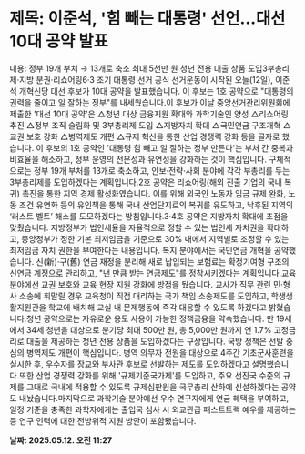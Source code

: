 # **제목: 이준석, '힘 빼는 대통령' 선언…대선 10대 공약 발표**

  내용: 정부 19개 부처 → 13개로 축소 최대 5천만 원 청년 전용 대출 상품 도입3부총리제·지방 분권·리쇼어링6·3 조기 대통령 선거 공식 선거운동이 시작된 오늘(12일), 이준석 개혁신당 대선 후보가 10대 공약을 발표했습니다. 이 후보는 1호 공약으로 "대통령의 권력을 줄이고 일 잘하는 정부"를 내세웠습니다.이 후보가 이날 중앙선거관리위원회에 제출한 '대선 10대 공약'은 △청년 대상 금융지원 확대와 과학기술인 양성 △리쇼어링 추진 △정부 조직 슬림화 및 3부총리제 도입 △지방자치 확대 △국민연금 구조개혁 △교권 보호 강화 △병역제도 개편 △규제 혁신을 통한 산업 경쟁력 강화 등을 골자로 했습니다. 이 후보의 1호 공약인 '대통령 힘 빼고 일 잘하는 정부 만든다'는 부처 간 중복과 비효율을 해소하고, 정부 운영의 전문성과 유연성을 강화하는 것이 핵심입니다. 구체적으로는 정부 19개 부처를 13개로 축소하고, 안보·전략·사회 분야에 각각 부총리를 두는 3부총리제를 도입하겠다는 계획입니다.2호 공약은 리쇼어링(해외 진출 기업의 국내 복귀) 촉진을 통한 지역 경제 활성화였습니다. 이를 위해 외국인 노동자 임금 규제 완화, 노동 조건 유연화 등의 유인책을 통해 국내 산업단지로의 복귀를 유도하고, 낙후된 지역의 ‘러스트 벨트’ 해소를 도모하겠다는 방침입니다.3·4호 공약은 지방자치 확대에 초점을 맞췄습니다. 지방정부가 법인세율을 자율적으로 정할 수 있는 법인세 자치권을 확대하고, 중앙정부가 정한 기본 최저임금을 기준으로 30% 내에서 지역별로 조정할 수 있는 최저임금 자치 권한을 부여한다는 내용입니다. 복지 분야에서는 국민연금 개혁을 공약했습니다. 신(新)·구(舊) 연금 재정을 분리해 새로 납입되는 보험료는 확정기여형 구조의 신연금 계정으로 관리하고, "낸 만큼 받는 연금제도"를 정착시키겠다는 계획입니다.교육 분야에선 교권 보호와 교육 현장 지원 강화에 방점을 뒀습니다. 교사가 직무 관련 민·형사 소송에 휘말릴 경우 교육청이 직접 대리하는 국가 책임 소송제도를 도입하고, 학생생활지원관을 학교에 배치해 교실 내 문제행동에 즉각 대응할 수 있도록 하겠다고 밝혔습니다.청년 공약으로는 자유로운 용도 사용이 가능한 정책금융을 약속했습니다. 만 19세에서 34세 청년을 대상으로 분기당 최대 500만 원, 총 5,000만 원까지 연 1.7% 고정금리로 대출을 제공하는 청년 전용 상품을 도입하겠다는 구상입니다. 국방 정책은 선발 중심의 병역제도 개편이 핵심입니다. 병역 의무자 전원을 대상으로 4주간 기초군사훈련을 실시한 후, 우수자를 장교와 부사관 후보로 선발하는 제도를 도입하겠다고 설명했습니다.또한 산업 경쟁력 강화를 위해 '규제기준국가제'를 도입하고, 주요 선진국 수준의 규제를 그대로 국내에 적용할 수 있도록 규제심판원을 국무총리 산하에 신설하겠다는 공약도 내놨습니다.마지막으로 과학기술 분야에선 우수 연구자에게 연금 혜택을 부여하고, 일정 기준을 충족한 과학자에게는 출입국 심사 시 외교관급 패스트트랙 예우를 제공하는 등 연구 인력에 대한 전방위적 지원 방안이 포함됐습니다.

  **날짜: 2025.05.12. 오전 11:27**